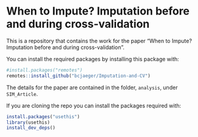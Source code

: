 
<!-- README.md is generated from README.Rmd. Please edit that file -->

# When to Impute? Imputation before and during cross-validation

<!-- badges: start -->

<!-- badges: end -->

This is a repository that contains the work for the paper “When to
Impute? Imputation before and during cross-validation”.

You can install the required packages by installing this package with:

``` r
#install.packages("remotes")
remotes::install_github("bcjaeger/Imputation-and-CV")
```

The details for the paper are contained in the folder, `analysis`, under
`SIM_Article`.

If you are cloning the repo you can install the packages required with:

``` r
install.packages("usethis")
library(usethis)
install_dev_deps()
```
